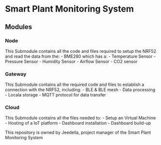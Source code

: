 # Smart Plant Monitoring System
## Modules
### Node 
This Submodule contains all the code and files required to setup the NRF52 and read the data from the:
    - BME280 which has a:
        - Temperature Sensor
        - Pressure Sensor
        - Humidity Sensor
    - Airflow Sensor
    - CO2 sensor

### Gateway
This Submodule contains all the required code and files to establish a connection with the NRF52, including:
    - BLE & BLE mesh
    - Data processing
    - Locala storage
    - MQTT protocol for data transfer

### Cloud
This Submodule contains all the files needed to:
    - Setup an Virtual Machine
    - Hosting of a IoT platform
    - Dashboard installation
    - Dashboard build-up

This repository is owned by Jeedella, project manager of the Smart Plant Monitoring System